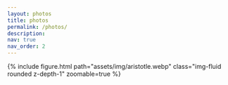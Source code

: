 ```yaml
---
layout: photos
title: photos
permalink: /photos/
description:
nav: true
nav_order: 2
---
```

<div class="row mt-3">
    <div class="col-sm mt-3 mt-md-0">
        {% include figure.html path="assets/img/aristotle.webp" class="img-fluid rounded z-depth-1" zoomable=true %}
    </div>
</div>

